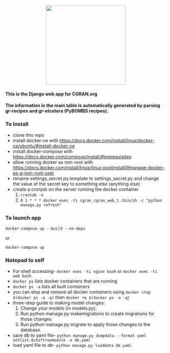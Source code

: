 <p align="center">
  <img src="https://raw.githubusercontent.com/gnuradio/cgran/master/ootlist/static/ootlist/images/cgran_logo_v2.png" width="250"/>
</p>

#### This is the Django web app for CGRAN.org

#### The information in the main table is automatically generated by parsing gr-recipes and gr-etcetera (PyBOMBS recipes).

### To Install
* clone this repo
* install docker-ce with https://docs.docker.com/install/linux/docker-ce/ubuntu/#install-docker-ce
* install docker-compose with https://docs.docker.com/compose/install/#prerequisites
* allow running docker as non-root with https://docs.docker.com/install/linux/linux-postinstall/#manage-docker-as-a-non-root-user
* rename settings_secret.py.template to settings_secret.py and change the value of the secret key to something else (anything else)
* create a cronjob on the server running the docker container
  1. `crontab -e`
  2. `0 1 * * * docker exec -ti cgran_cgran_web_1 /bin/sh -c "python manage.py refresh"`

### To launch app

`docker-compose up --build --no-deps`

or

`docker-compose up`

### Notepad to self

* For shell accessing- `docker exec -ti nginx bash` or `docker exec -ti web bash` 
* `docker ps` lists docker containers that are running
* `docker ps -a` lists all built containers
* you can stop and remove all docker containers using `docker stop $(docker ps -a -q)` then `docker rm $(docker ps -a -q)`
* three-step guide to making model changes:
  1. Change your models (in models.py).
  2. Run python manage.py makemigrations to create migrations for those changes
  3. Run python manage.py migrate to apply those changes to the database.
* save db to yaml file- `python manage.py dumpdata --format yaml ootlist.Outoftreemodule -o db.yaml`
* load yaml file to db- `python manage.py loaddata db.yaml` 

